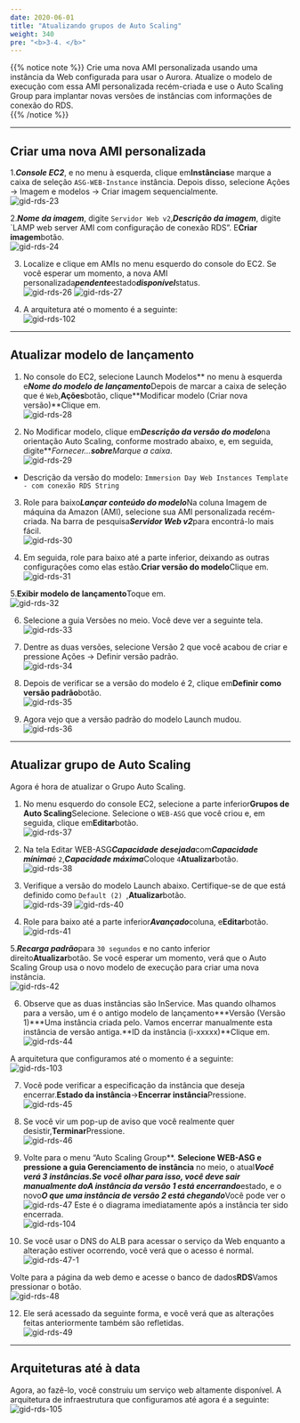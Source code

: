 ```yaml
---
date: 2020-06-01
title: "Atualizando grupos de Auto Scaling"  
weight: 340
pre: "<b>3-4. </b>"
---
```

  
{{% notice note %}}
Crie uma nova AMI personalizada usando uma instância da Web configurada para usar o Aurora. Atualize o modelo de execução com essa AMI personalizada recém-criada e use o Auto Scaling Group para implantar novas versões de instâncias com informações de conexão do RDS.  
{{% /notice %}}
  
----
  
## Criar uma nova AMI personalizada  
1.***Console EC2***, e no menu à esquerda, clique em**Instâncias**e marque a caixa de seleção `ASG-WEB-Instance` instância. Depois disso, selecione Ações -> Imagem e modelos -> Criar imagem sequencialmente.  
![gid-rds-23](/images/rds/gid-rds-23.png) 
  
2.***Nome da imagem***, digite `Servidor Web v2`,***Descrição da imagem***, digite `LAMP web server AMI com configuração de conexão RDS”. E**Criar imagem**botão.  
![gid-rds-24](/images/rds/gid-rds-24.png) 
  
3. Localize e clique em AMIs no menu esquerdo do console do EC2. Se você esperar um momento, a nova AMI personalizada***pendente***estado***disponível***status.  
![gid-rds-26](/images/rds/gid-rds-26.png) 
![gid-rds-27](/images/rds/gid-rds-27.png)
  
4. A arquitetura até o momento é a seguinte:  
![gid-rds-102](/images/rds/gid-rds-102.svg)
  
----
  
## Atualizar modelo de lançamento  
1. No console do EC2, selecione Launch Modelos** no menu à esquerda e***Nome do modelo de lançamento***Depois de marcar a caixa de seleção que é `Web`,**Ações**botão, clique**Modificar modelo (Criar nova versão)**Clique em.  
![gid-rds-28](/images/rds/gid-rds-28.png)
  
2. No Modificar modelo, clique em***Descrição da versão do modelo***na orientação Auto Scaling, conforme mostrado abaixo, e, em seguida, digite***Fornecer...***sobre**Marque a caixa**.  
![gid-rds-29](/images/rds/gid-rds-29.png)
- Descrição da versão do modelo: `Immersion Day Web Instances Template - com conexão RDS String`  
  
3. Role para baixo***Lançar conteúdo do modelo***Na coluna Imagem de máquina da Amazon (AMI), selecione sua AMI personalizada recém-criada. Na barra de pesquisa***Servidor Web v2***para encontrá-lo mais fácil.  
![gid-rds-30](/images/rds/gid-rds-30.png) 
  
4. Em seguida, role para baixo até a parte inferior, deixando as outras configurações como elas estão.**Criar versão do modelo**Clique em.  
![gid-rds-31](/images/rds/gid-rds-31.png) 
  
5.**Exibir modelo de lançamento**Toque em.  
![gid-rds-32](/images/rds/gid-rds-32.png) 
  
6. Selecione a guia Versões no meio. Você deve ver a seguinte tela.  
![gid-rds-33](/images/rds/gid-rds-33.png) 
  
7. Dentre as duas versões, selecione Versão 2 que você acabou de criar e pressione Ações -> Definir versão padrão.  
![gid-rds-34](/images/rds/gid-rds-34.png) 
  
8. Depois de verificar se a versão do modelo é 2, clique em**Definir como versão padrão**botão.  
![gid-rds-35](/images/rds/gid-rds-35.png) 
  
9. Agora vejo que a versão padrão do modelo Launch mudou.  
![gid-rds-36](/images/rds/gid-rds-36.png) 
  
----
  
## Atualizar grupo de Auto Scaling  
Agora é hora de atualizar o Grupo Auto Scaling.  
  
1. No menu esquerdo do console EC2, selecione a parte inferior**Grupos de Auto Scaling**Selecione. Selecione o `WEB-ASG` que você criou e, em seguida, clique em**Editar**botão.  
![gid-rds-37](/images/rds/gid-rds-37.png) 
  
2. Na tela Editar WEB-ASG***Capacidade desejada***com***Capacidade mínima***é `2`,***Capacidade máxima***Coloque `4`**Atualizar**botão.  
![gid-rds-38](/images/rds/gid-rds-38.png) 
  
3. Verifique a versão do modelo Launch abaixo. Certifique-se de que está definido como `Default (2) `,**Atualizar**botão.  
![gid-rds-39](/images/rds/gid-rds-39.png) 
![gid-rds-40](/images/rds/gid-rds-40.png) 
  
  
4. Role para baixo até a parte inferior***Avançado***coluna, e**Editar**botão.  
![gid-rds-41](/images/rds/gid-rds-41.png) 
  
5.***Recarga padrão***para `30 segundos` e no canto inferior direito**Atualizar**botão. Se você esperar um momento, verá que o Auto Scaling Group usa o novo modelo de execução para criar uma nova instância.  
![gid-rds-42](/images/rds/gid-rds-42.png) 
  
6. Observe que as duas instâncias são InService. Mas quando olhamos para a versão, um é o antigo modelo de lançamento***Versão (Versão 1)***Uma instância criada pelo. Vamos encerrar manualmente esta instância de versão antiga.**ID da instância (i-xxxxx)**Clique em.  
    ![gid-rds-44](/images/rds/gid-rds-44.png) 
  
A arquitetura que configuramos até o momento é a seguinte:  
    ![gid-rds-103](/images/rds/gid-rds-103.svg)
  
7. Você pode verificar a especificação da instância que deseja encerrar.**Estado da instância**->**Encerrar instância**Pressione.  
![gid-rds-45](/images/rds/gid-rds-45.png) 
  
8. Se você vir um pop-up de aviso que você realmente quer desistir,**Terminar**Pressione.  
![gid-rds-46](/images/rds/gid-rds-46.png) 
  
9. Volte para o menu “Auto Scaling Group**. **Selecione WEB-ASG e pressione a guia Gerenciamento de instância** no meio, o atual***Você verá 3 instâncias.***Se você olhar para isso, você deve sair manualmente do***A instância da versão 1 está encerrando***estado, e o novo***O que uma instância de versão 2 está chegando***Você pode ver o  
![gid-rds-47](/images/rds/gid-rds-47.png) 
Este é o diagrama imediatamente após a instância ter sido encerrada.  
    ![gid-rds-104](/images/rds/gid-rds-104.svg)
  
10. Se você usar o DNS do ALB para acessar o serviço da Web enquanto a alteração estiver ocorrendo, você verá que o acesso é normal.  
![gid-rds-47-1](/images/compute/gid-ec2-68.png) 
  
  
Volte para a página da web demo e acesse o banco de dados**RDS**Vamos pressionar o botão.  
![gid-rds-48](/images/rds/gid-rds-48.png) 
  
12. Ele será acessado da seguinte forma, e você verá que as alterações feitas anteriormente também são refletidas.  
![gid-rds-49](/images/rds/gid-rds-49.png) 
  
----
  
## Arquiteturas até à data  
Agora, ao fazê-lo, você construiu um serviço web altamente disponível. A arquitetura de infraestrutura que configuramos até agora é a seguinte:  
![gid-rds-105](/images/rds/gid-rds-105.svg)
  

